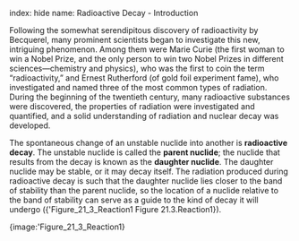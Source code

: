 index: hide
name: Radioactive Decay - Introduction

Following the somewhat serendipitous discovery of radioactivity by Becquerel, many prominent scientists began to investigate this new, intriguing phenomenon. Among them were Marie Curie (the first woman to win a Nobel Prize, and the only person to win two Nobel Prizes in different sciences—chemistry and physics), who was the first to coin the term “radioactivity,” and Ernest Rutherford (of gold foil experiment fame), who investigated and named three of the most common types of radiation. During the beginning of the twentieth century, many radioactive substances were discovered, the properties of radiation were investigated and quantified, and a solid understanding of radiation and nuclear decay was developed.

The spontaneous change of an unstable nuclide into another is  **radioactive decay**. The unstable nuclide is called the  **parent nuclide**; the nuclide that results from the decay is known as the  **daughter nuclide**. The daughter nuclide may be stable, or it may decay itself. The radiation produced during radioactive decay is such that the daughter nuclide lies closer to the band of stability than the parent nuclide, so the location of a nuclide relative to the band of stability can serve as a guide to the kind of decay it will undergo ({'Figure_21_3_Reaction1 Figure 21.3.Reaction1}).


{image:'Figure_21_3_Reaction1}
        
